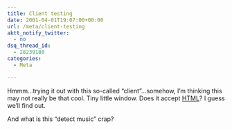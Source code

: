 ```yaml
---
title: Client testing
date: 2001-04-01T19:07:00+00:00
url: /meta/client-testing
aktt_notify_twitter:
  - no
dsq_thread_id:
  - 28239180
categories:
  - Meta

---
```

Hmmm&#8230;trying it out with this so-called &#8220;client&#8221;&#8230;somehow, I&#8217;m thinking this may not really be that cool. Tiny little window. Does it accept [HTML][1]? I guess we&#8217;ll find out.

And what is this &#8220;detect music&#8221; crap?

 [1]: https://www.w3c.org
